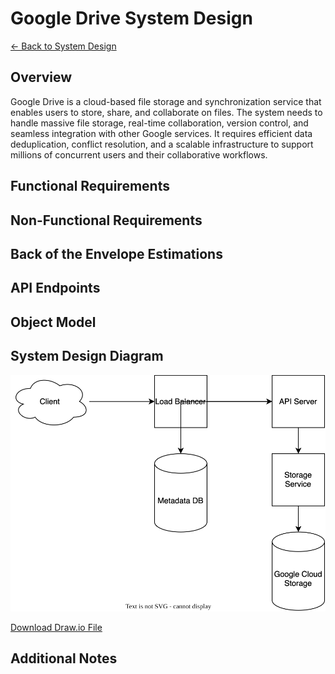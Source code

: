 # Google Drive System Design

[← Back to System Design](../system-design.md)

## Overview

Google Drive is a cloud-based file storage and synchronization service that enables users to store, share, and collaborate on files. The system needs to handle massive file storage, real-time collaboration, version control, and seamless integration with other Google services. It requires efficient data deduplication, conflict resolution, and a scalable infrastructure to support millions of concurrent users and their collaborative workflows.

## Functional Requirements

## Non-Functional Requirements

## Back of the Envelope Estimations

## API Endpoints

## Object Model

## System Design Diagram

![Google Drive System Design](google-drive.svg)

[Download Draw.io File](google-drive.drawio)

## Additional Notes

